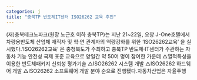 ```yaml
---
categories: j
title: "충북TP 반도체IT센터 ISO26262 교육 추진"
---
```

(재)충북테크노파크(원장 노근호 이하 충북TP)는 지난 21~22일, 오창 J-One호텔에서 차량용반도체 산업체 재직자 및 학·연 관계자의 역량강화를 위한 ‘ISO26262교육’ 을 실시했다.‘ISO26262교육’ 은 충청북도가 주최하고 충북TP 반도체·IT센터가 주관하는 자동차 기능 안전성 국제 표준 교육으로 양일간 약 50여 명이 참여한 가운데 △열적특성을 이용한 반도체패키지 신뢰성 평가기술 △ISO26262 시스템 개발 △ISO26262 하드웨어 개발 △ISO26262 소프트웨어 개발 분야 순으로 진행됐다.자동차산업은 자율주행